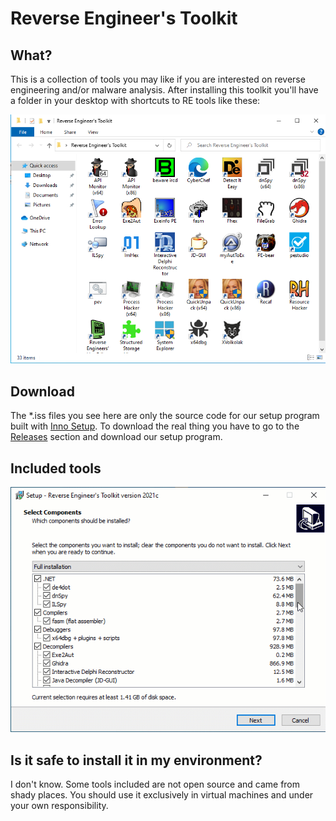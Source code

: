 # Reverse Engineer's Toolkit

## What?

This is a collection of tools you may like if you are interested on reverse engineering and/or malware analysis. After installing this toolkit you'll have a folder in your desktop with shortcuts to RE tools like these:

![](ret2021c.png)

## Download

The *.iss files you see here are only the source code for our setup program built with [Inno Setup](https://jrsoftware.org/isinfo.php). To download the real thing you have to go to the [Releases](https://github.com/mentebinaria/retoolkit/releases) section and download our setup program.

## Included tools

![](ret.gif)

## Is it safe to install it in my environment?

I don't know. Some tools included are not open source and came from shady places. You should use it exclusively in virtual machines and under your own responsibility.
